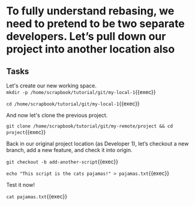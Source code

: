 # To fully understand rebasing, we need to pretend to be two separate developers. Let’s pull down our project into another location also

## Tasks

Let's create our new working space.  
`mkdir -p /home/scrapbook/tutorial/git/my-local-1`{{exec}}  

`cd /home/scrapbook/tutorial/git/my-local-1`{{exec}}  

And now let's clone the previous project.  

`git clone /home/scrapbook/tutorial/git/my-remote/project && cd project`{{exec}}  

Back in our original project location (as Developer 1), let’s checkout a new branch, add a new feature, and check it into origin.  

`git checkout -b add-another-script`{{exec}}  

`echo "This script is the cats pajamas!" > pajamas.txt`{{exec}}  

Test it now!  

`cat pajamas.txt`{{exec}}  
